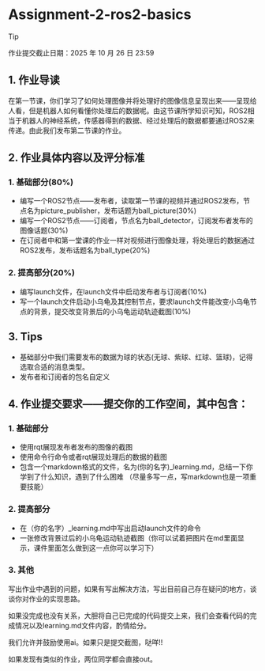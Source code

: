 # Assignment-2-ros2-basics
> [!TIP]
> 作业提交截止日期：2025 年 10 月 26 日 23:59
## 1. 作业导读
在第一节课，你们学习了如何处理图像并将处理好的图像信息呈现出来——呈现给人看，但是机器人如何看懂你处理后的数据呢。由这节课所学知识可知，ROS2相当于机器人的神经系统，传感器得到的数据、经过处理后的数据都要通过ROS2来传递。由此我们发布第二节课的作业。
## 2. 作业具体内容以及评分标准
### 1. 基础部分(80%)
- 编写一个ROS2节点——发布者，读取第一节课的视频并通过ROS2发布，节点名为picture_publisher，发布话题为ball_picture(30%)
- 编写一个ROS2节点——订阅者，节点名为ball_detector，订阅发布者发布的图像话题(30%)
- 在订阅者中和第一堂课的作业一样对视频进行图像处理，将处理后的数据通过ROS2发布，发布话题名为ball_type(20%)
### 2. 提高部分(20%)
- 编写launch文件，在launch文件中启动发布者与订阅者(10%)
- 写一个launch文件启动小乌龟及其控制节点，要求launch文件能改变小乌龟节点的背景，提交改变背景后的小乌龟运动轨迹截图(10%)
## 3. Tips
- 基础部分中我们需要发布的数据为球的状态(无球、紫球、红球、篮球)，记得选取合适的消息类型。
- 发布者和订阅者的包名自定义
## 4. 作业提交要求——提交你的工作空间，其中包含：
### 1. 基础部分
- 使用rqt展现发布者发布的图像的截图
- 使用命令行命令或者rqt展现处理后的数据的截图
- 包含一个markdown格式的文件，名为(你的名字)_learning.md，总结一下你学到了什么知识，遇到了什么困难
（尽量多写一点，写markdown也是一项重要技能）
### 2. 提高部分
- 在（你的名字）_learning.md中写出启动launch文件的命令
- 一张修改背景过后的小乌龟运动轨迹截图（你可以试着把图片在md里面显示，课件里面怎么做到这一点你可以学习下）
### 3. 其他
写出作业中遇到的问题，如果有写出解决方法，写出目前自己存在疑问的地方，谈谈你对作业的实现思路。

如果没完成也没有关系，大胆将自己已完成的代码提交上来，我们会查看代码的完成情况以及learning.md文件内容，酌情给分。

我们允许并鼓励使用ai。如果只是提交截图，哒咩!!

如果发现有类似的作业，两位同学都会直接out。